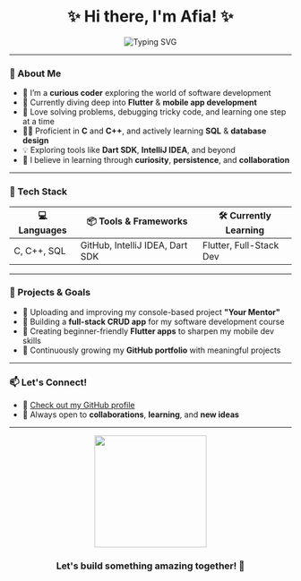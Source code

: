 <h1 align="center">✨ Hi there, I'm Afia! ✨</h1>

<p align="center">
  <img src="https://readme-typing-svg.demolab.com?font=Fira+Code&size=24&pause=1000&color=F78DA7&center=true&vCenter=true&width=435&lines=Passionate+Programmer+%F0%9F%92%BB;Flutter+Explorer+%F0%9F%A7%9F;Lifelong+Learner+%F0%9F%93%9A;Build+Something+Cool+Together+%F0%9F%9A%80" alt="Typing SVG" />
</p>

---

### 🧠 About Me

- 🔧 I’m a **curious coder** exploring the world of software development  
- 📱 Currently diving deep into **Flutter** & **mobile app development**  
- 🧩 Love solving problems, debugging tricky code, and learning one step at a time  
- 🐱‍💻 Proficient in **C** and **C++**, and actively learning **SQL** & **database design**  
- 💡 Exploring tools like **Dart SDK**, **IntelliJ IDEA**, and beyond  
- 🌱 I believe in learning through **curiosity**, **persistence**, and **collaboration**

---

### 🚀 Tech Stack

| 💻 Languages | 📦 Tools & Frameworks | 🛠️ Currently Learning |
|-------------|------------------------|------------------------|
| C, C++, SQL | GitHub, IntelliJ IDEA, Dart SDK | Flutter, Full-Stack Dev |

---

### 📌 Projects & Goals

- 🎯 Uploading and improving my console-based project **"Your Mentor"**
- 🧪 Building a **full-stack CRUD app** for my software development course
- 📲 Creating beginner-friendly **Flutter apps** to sharpen my mobile dev skills
- 🌟 Continuously growing my **GitHub portfolio** with meaningful projects

---

### 📫 Let's Connect!

- 💼 [Check out my GitHub profile](https://github.com/afia-raisa)
- 🧠 Always open to **collaborations**, **learning**, and **new ideas**

---

<p align="center">
  <img src="https://media.giphy.com/media/du3J3cXyzhj75IOgvA/giphy.gif" width="200" />
</p>

<h3 align="center">Let's build something amazing together! 💫</h3>
